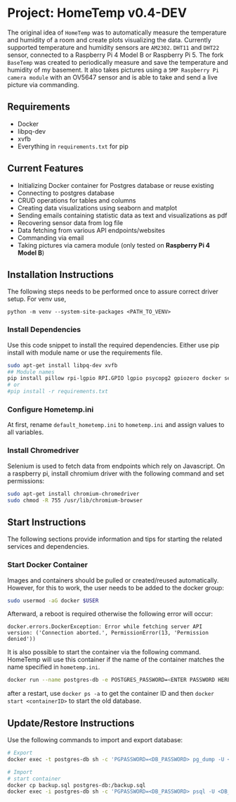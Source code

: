 # Project: HomeTemp v0.4-DEV

The original idea of `HomeTemp` was to automatically measure the temperature and humidity of a room and create plots
visualizing the data. Currently supported temperature and humidity sensors are `AM2302`. `DHT11` and `DHT22` sensor,
connected to a Raspberry Pi 4 Model B or Raspberry Pi 5.
The fork `BaseTemp` was created to periodically measure and save the temperature and humidity of my basement. It also
takes pictures using a `5MP Raspberry Pi camera module` with an OV5647 sensor and is able to take and send a live
picture via commanding.

## Requirements

- Docker
- libpq-dev
- xvfb
- Everything in `requirements.txt` for pip

## Current Features

- Initializing Docker container for Postgres database or reuse existing
- Connecting to postgres database
- CRUD operations for tables and columns
- Creating data visualizations using seaborn and matplot
- Sending emails containing statistic data as text and visualizations as pdf
- Recovering sensor data from log file
- Data fetching from various API endpoints/websites
- Commanding via email
- Taking pictures via camera module (only tested on **Raspberry Pi 4 Model B**)

## Installation Instructions

The following steps needs to be performed once to assure correct driver setup.
For venv use,

```shell
python -m venv --system-site-packages <PATH_TO_VENV>
```

### Install Dependencies

Use this code snippet to install the required dependencies. Either use pip install with module name or use the
requirements file.

```sh
sudo apt-get install libpq-dev xvfb
## Module names
pip install pillow rpi-lgpio RPI.GPIO lgpio psycopg2 gpiozero docker seaborn SQLAlchemy requests selenium schedule pyvirtualdisplay bs4 jupyter_client jupyter_core
# or
#pip install -r requirements.txt
```

### Configure Hometemp.ini

At first, rename `default_hometemp.ini` to `hometemp.ini` and assign values to all variables.

### Install Chromedriver

Selenium is used to fetch data from endpoints which rely on Javascript.
On a raspberry pi, install chromium driver with the following command and set permissions:

```sh
sudo apt-get install chromium-chromedriver
sudo chmod -R 755 /usr/lib/chromium-browser 
```

## Start Instructions

The following sections provide information and tips for starting the related services and dependencies.

### Start Docker Container

Images and containers should be pulled or created/reused automatically. However, for this to work, the user needs to be
added to the docker group:

```sh
sudo usermod -aG docker $USER
```

Afterward, a reboot is required otherwise the following error will occur:

```
docker.errors.DockerException: Error while fetching server API version: ('Connection aborted.', PermissionError(13, 'Permission denied'))
```

It is also possible to start the container via the following command. HomeTemp will use this container if the name of
the container
matches the name specified in `hometemp.ini`.

```sh
docker run --name postgres-db -e POSTGRES_PASSWORD=<ENTER PASSWORD HERE> -d -p 5432:5432 postgres:latest
```

after a restart, use `docker ps -a` to get the container ID and then `docker start <containerID>` to start the old
database.

## Update/Restore Instructions

Use the following commands to import and export database:

```sh
# Export
docker exec -t postgres-db sh -c 'PGPASSWORD=<DB_PASSWORD> pg_dump -U <DB_USER> <DB_NAME>' > backup.sql

# Import
# start container
docker cp backup.sql postgres-db:/backup.sql
docker exec -i postgres-db sh -c 'PGPASSWORD=<DB_PASSWORD> psql -U <DB_USER> -d <DB_NAME>' < backup.sql
```

